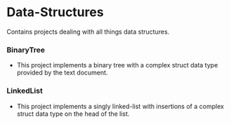 # Data-Structures

Contains projects dealing with all things data structures.

### BinaryTree
- This project implements a binary tree with a complex struct data type provided by the text document.

### LinkedList
- This project implements a singly linked-list with insertions of a complex struct data type on the head of the list.
